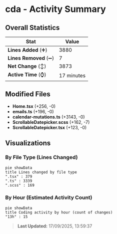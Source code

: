 # cda - Activity Summary 

## Overall Statistics

| Stat                   | Value                                                             |
| ---------------------- | ----------------------------------------------------------------- |
| **Lines Added** (➕)   | 3880                                          |
| **Lines Removed** (➖) | 7                                        |
| **Net Change** (↕)    | 3873                |
| **Active Time** (⌚)   | 17 minutes |


## Modified Files
- **Home.tsx** (+256, -0)
- **emails.ts** (+196, -0)
- **calendar-mutations.ts** (+3143, -0)
- **ScrollableDatepicker.scss** (+162, -7)
- **ScrollableDatepicker.tsx** (+123, -0)

## Visualizations

### By File Type (Lines Changed)

```mermaid
pie showData
title Lines changed by file type
".tsx" : 379
".ts" : 3339
".scss" : 169
```

### By Hour (Estimated Activity Count)

```mermaid
pie showData
title Coding activity by hour (count of changes)
"13h" : 15
```


> **Last Updated:** 17/09/2025, 13:59:37
